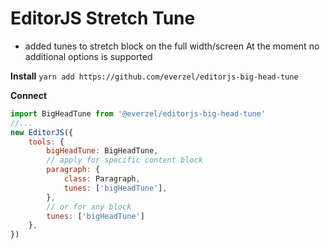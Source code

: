 # EditorJS Stretch Tune
- added tunes to stretch block on the full width/screen
At the moment no additional options is supported

**Install**
`yarn add https://github.com/everzel/editorjs-big-head-tune`

**Connect**
```js
import BigHeadTune from '@everzel/editorjs-big-head-tune'
//...
new EditorJS({
    tools: {
        bigHeadTune: BigHeadTune,
        // apply for specific content block
        paragraph: {
            class: Paragraph,
            tunes: ['bigHeadTune'],
        },
        // or for any block
        tunes: ['bigHeadTune']
    },
})
```

